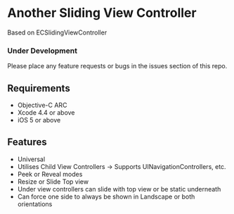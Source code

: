 # Another Sliding View Controller #

Based on ECSlidingViewController

### Under Development ###

Please place any feature requests or bugs in the issues section of this repo.

## Requirements ##

- Objective-C ARC
- Xcode 4.4 or above
- iOS 5 or above

## Features ##

- Universal
- Utilises Child View Controllers -> Supports UINavigationControllers, etc.
- Peek or Reveal modes
- Resize or Slide Top view
- Under view controllers can slide with top view or be static underneath
- Can force one side to always be shown in Landscape or both orientations